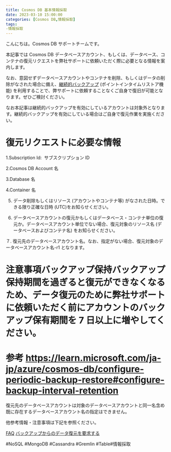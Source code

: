 ```yaml
---
title: Cosmos DB 基本情報採取
date: 2023-03-10 15:00:00
categories: [Cosmos DB,情報採取]
tags:   
-情報採取
---
```


こんにちは。Cosmos DB サポートチームです。

本記事では Cosmos DB データベースアカウント、もしくは、データベース、コンテナの復元リクエストを弊社サポートに依頼いただく際に必要となる情報を案内します。

なお、意図せずデータベースアカウントやコンテナを削除、もしくはデータの削除がなされた場合に備え、[継続的バックアップ](https://learn.microsoft.com/ja-jp/azure/cosmos-db/continuous-backup-restore-introduction) (ポイントインタイムリストア機能) を利用することで、弊サポートに依頼することなくご自身で復旧が可能となります。ぜひご検討ください。

なお本記事は継続的バックアップを有効にしているアカウントは対象外となります。継続的バックアップを有効にしている場合はご自身で復元作業を実施ください。

# 復元リクエストに必要な情報

1.Subscription Id:  サブスクリプション ID

2.Cosmos DB Account 名

3.Database 名

4.Container 名

5. データ削除もしくはリソース (アカウントやコンテナ等) がなされた日時。できる限り正確な日時 (UTC)をお知らせください。

6. データベースアカウントの復元かもしくはデータベース・コンテナ単位の復元か。データベースアカウント単位でない場合、復元対象のリソース名 (データベースおよびコンテナ名) をお知らせください。

７. 復元先のデータベースアカウント名。なお、指定がない場合、復元対象のデータベースアカウント名-r1 となります。

# 注意事項バックアップ保持バックアップ保持期間を過ぎると復元ができなくなるため、データ復元のために弊社サポートに依頼いただく前にアカウントのバックアップ保有期間を 7 日以上に増やしてください。

# 参考 https://learn.microsoft.com/ja-jp/azure/cosmos-db/configure-periodic-backup-restore#configure-backup-interval-retention

復元先のデータベースアカウントは対象のデータベースアカウントと同一名含め既に存在するデータベースアカウント名の指定はできません。

他参考情報・注意事項は下記を参照ください。

 [FAQ](https://learn.microsoft.com/ja-jp/azure/cosmos-db/online-backup-and-restore#frequently-asked-questions) 
 [バックアップからのデータ復元を要求する](https://learn.microsoft.com/ja-jp/azure/cosmos-db/configure-periodic-backup-restore#request-restore)

#NoSQL #MongoDB #Cassandra #Gremlin #Table#情報採取
